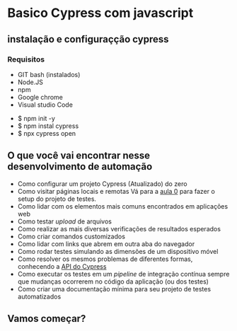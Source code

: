 # Basico Cypress com javascript

## instalação e configuraçção cypress

### Requisitos

- GIT bash (instalados)
- Node.JS
- npm
- Google chrome
- Visual studio Code

* $ npm init -y
* $ npm instal cypress
* $ npx cypress open

## O que você vai encontrar nesse desenvolvimento de automação

- Como configurar um projeto Cypress (Atualizado) do zero
- Como visitar páginas locais e remotas
    Vá para a [aula 0](./0.md) para fazer o setup do projeto de testes.
- Como lidar com os elementos mais comuns encontrados em aplicações web
- Como testar _upload_ de arquivos
- Como realizar as mais diversas verificações de resultados esperados
- Como criar comandos customizados
- Como lidar com links que abrem em outra aba do navegador
- Como rodar testes simulando as dimensões de um dispositivo móvel
- Como resolver os mesmos problemas de diferentes formas, conhecendo a [API do Cypress](https://docs.cypress.io/api/table-of-contents)
- Como executar os testes em um _pipeline_ de integração contínua sempre que mudanças ocorrerem no código da aplicação (ou dos testes)
- Como criar uma documentação mínima para seu projeto de testes automatizados

## Vamos começar?


